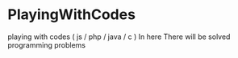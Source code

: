 # PlayingWithCodes
playing with codes ( js / php / java / c )
In here There will be solved programming problems
